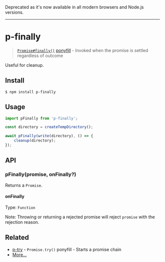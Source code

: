 Deprecated as it's now available in all modern browsers and Node.js versions.

---

# p-finally

> [`Promise#finally()`](https://github.com/tc39/proposal-promise-finally) [ponyfill](https://ponyfill.com) - Invoked when the promise is settled regardless of outcome

Useful for cleanup.

## Install

```
$ npm install p-finally
```

## Usage

```js
import pFinally from 'p-finally';

const directory = createTempDirectory();

await pFinally(write(directory), () => {
	cleanup(directory);
});
```

## API

### pFinally(promise, onFinally?)

Returns a `Promise`.

#### onFinally

Type: `Function`

Note: Throwing or returning a rejected promise will reject `promise` with the rejection reason.

## Related

- [p-try](https://github.com/sindresorhus/p-try) - `Promise.try()` ponyfill - Starts a promise chain
- [More…](https://github.com/sindresorhus/promise-fun)
